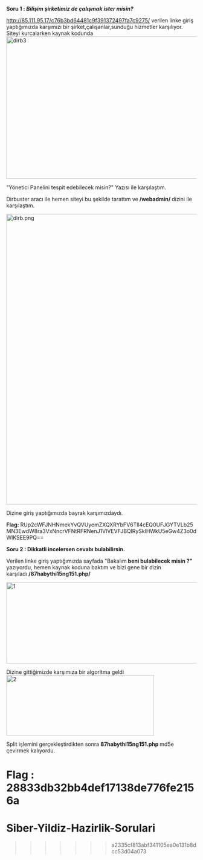 <strong>Soru 1 : </strong><em><strong>Bilişim şirketimiz de çalışmak ister misin?</strong></em>

http://85.111.95.17/c76b3bd64481c9f391372497fa7c9275/ verilen linke giriş yaptığımızda karşımızı bir şirket,çalışanlar,sunduğu hizmetler karşılıyor. Siteyi kurcalarken kaynak kodunda<img class="alignnone size-full wp-image-84" src="https://dogagelisli.files.wordpress.com/2019/01/dirb3.png" alt="dirb3" width="971" height="377" />

"Yönetici Panelini tespit edebilecek misin?" Yazısı ile karşılaştım.

Dirbuster aracı ile hemen siteyi bu şekilde tarattım ve<strong> /webadmin/ </strong>dizini ile karşılaştım.

<img class="alignnone size-full wp-image-87" src="https://dogagelisli.files.wordpress.com/2019/01/dirb.png" alt="dirb.png" width="891" height="769" />

Dizine giriş yaptığımızda bayrak karşımızdaydı.

<strong>Flag: </strong>RUp2cWFJNHNmekYvQVUyemZXQXRYbFV6Tll4cEQ0UFJGYTVLb25MN3EwdW8ra3VxNncrVFNtRFRNenJ1VlVEVFJBQlRySklHWkU5eGw4Z3o0dWlKSEE9PQ==

<strong>Soru 2 : Dikkatli incelersen cevabı bulabilirsin.</strong>

Verilen linke giriş yaptığımızda sayfada "Bakalım<strong> beni bulabilecek misin ?"</strong>  yazıyordu, hemen kaynak koduna baktım ve bizi gene bir dizin karşıladı <strong>/87habythi15ng151.php/</strong>

<img class="alignnone size-full wp-image-85" src="https://dogagelisli.files.wordpress.com/2019/01/1.png" alt="1" width="727" height="215" />

Dizine gittiğimizde karşımıza bir algoritma geldi <img class="alignnone size-full wp-image-86" src="https://dogagelisli.files.wordpress.com/2019/01/2.png" alt="2" width="391" height="160" />

Split işlemini gerçekleştirdikten sonra <strong>87habythi15ng151.php </strong>md5e çevirmek kalıyordu.

<strong>Flag : 28833db32bb4def17138de776fe2156a</strong>
=======
# Siber-Yildiz-Hazirlik-Sorulari
>>>>>>> a2335cf813abf341105ea0e131b8dcc53d04a073
